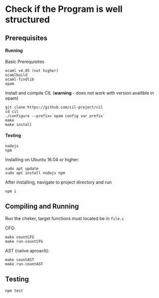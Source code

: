 # Check if the Program is well structured

## Prerequisites

#### Running

Basic Prerequisites 

    ocaml v4.05 (not higher)
    ocamlbuild
    ocaml-findlib
    opam

Install and compile CIL (**warning** - does not work with version availible in opam)

    git clone https://github.com/cil-project/cil
    cd cil
    ./configure --prefix=`opam config var prefix`
    make
    make install

#### Testing

    nodejs
    npm

Installing on Ubuntu 16.04 or higher:

    sudo apt update
    sudo apt install nodejs npm

After installing, navigate to project directory and run

    npm i

## Compiling and Running

Run the cheker, target functions must located be in `file.c`

CFG:

    make countCFG
    make run-countCFG

AST (naiive aproach):

    make countAST
    make run-countAST

## Testing

    npm test
